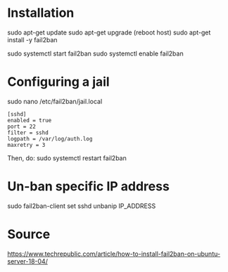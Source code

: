 # Installation

sudo apt-get update
sudo apt-get upgrade
(reboot host)
sudo apt-get install -y fail2ban

sudo systemctl start fail2ban
sudo systemctl enable fail2ban

# Configuring a jail
sudo nano /etc/fail2ban/jail.local

~~~~
[sshd]
enabled = true
port = 22
filter = sshd
logpath = /var/log/auth.log
maxretry = 3
~~~~

Then, do:
sudo systemctl restart fail2ban

# Un-ban specific IP address
sudo fail2ban-client set sshd unbanip IP_ADDRESS

# Source
https://www.techrepublic.com/article/how-to-install-fail2ban-on-ubuntu-server-18-04/